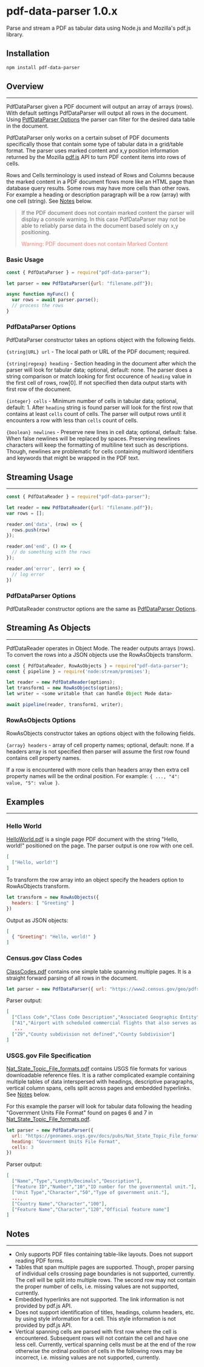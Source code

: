 # pdf-data-parser 1.0.x

Parse and stream a PDF as tabular data using Node.js and Mozilla's pdf.js library.

## Installation

```bash
npm install pdf-data-parser
```

## Overview

---

PdfDataParser given a PDF document will output an array of arrays (rows).  With default settings PdfDataParser will output all rows in the document. Using [PdfDataParser Options](#pdf-data-parser-options) the parser can filter for the desired data table in the document.

PdfDataParser only works on a certain subset of PDF documents specifically those that contain some type of tabular data in a grid/table format. The parser uses marked content and x,y position information returned by the Mozilla [pdf.js](https://github.com/mozilla/pdf.js) API to turn PDF content items into rows of cells.

Rows and Cells terminology is used instead of Rows and Columns because the marked content in a PDF document flows more like an HTML page than database query results. Some rows may have more cells than other rows. For example a heading or description paragraph will be a row (array) with one cell (string).  See [Notes](#notes) below.

> If the PDF document does not contain marked content the parser will display a console warning. In this case PdfDataParser may not be able to reliably parse data in the document based solely on x,y positioning.
>
> <font color="salmon">Warning: PDF document does not contain Marked Content</font>

### Basic Usage

```javascript
const { PdfDataParser } = require("pdf-data-parser"); 

let parser = new PdfDataParser({url: "filename.pdf"});

async function myFunc() {
  var rows = await parser.parse();
  // process the rows
}
```

### PdfDataParser Options

PdfDataParser constructor takes an options object with the following fields.

`{string|URL} url` - The local path or URL of the PDF document; required.

`{string|regexp} heading` - Section heading in the document after which the parser will look for tabular data; optional, default: none. The parser does a string comparison or match looking for first occurence of `heading` value in the first cell of rows, row[0]. If not specified then data output starts with first row of the document.

`{integer} cells` - Minimum number of cells in tabular data; optional, default: 1. After `heading` string is found parser will look for the first row that contains at least `cells` count of cells. The parser will output rows until it encounters a row with less than `cells` count of cells.

`{boolean} newlines` - Preserve new lines in cell data; optional, default: false. When false newlines will be replaced by spaces. Preserving newlines characters will keep the formatting of multiline text such as descriptions. Though, newlines are problematic for cells containing multiword identifiers and keywords that might be wrapped in the PDF text.

## Streaming Usage

---

```javascript
const { PdfDataReader } = require("pdf-data-parser"); 

let reader = new PdfDataReader({url: "filename.pdf"});
var rows = [];

reader.on('data', (row) => {
  rows.push(row)
});

reader.on('end', () => {
  // do something with the rows
});

reader.on('error', (err) => {
  // log error
})
```

### PdfDataParser Options

PdfDataReader constructor options are the same as [PdfDataParser Options](#pdf-data-parser-options).

## Streaming As Objects

---

PdfDataReader operates in Object Mode. The reader outputs arrays (rows). To convert the rows into a JSON objects use the RowAsObjects transform.

```javascript
const { PdfDataReader, RowAsObjects } = require("pdf-data-parser");
const { pipeline } = require('node:stream/promises');

let reader = new PdfDataReader(options);
let transform1 = new RowAsObjects(options);
let writer = <some writable that can handle Object Mode data>

await pipeline(reader, transform1, writer);
```

### RowAsObjects Options

RowAsObjects constructor takes an options object with the following fields.

`{array} headers` - array of cell property names; optional, default: none. If a headers array is not specified then parser will assume the first row found contains cell property names.

If a row is encountered with more cells than headers array then extra cell property names will be the ordinal position. For example: `{ ..., "4": value, "5": value }`.

## Examples

---

### Hello World

[HelloWorld.pdf](./test/data/pdf/helloworld.pdf) is a single page PDF document with the string "Hello, world!" positioned on the page. The parser output is one row with one cell.

```json
[
  ["Hello, world!"]
]
```

To transform the row array into an object specify the headers option to RowAsObjects transform.

```javascript
let transform = new RowAsObjects({ 
  headers: [ "Greeting" ] 
})
```

Output as JSON objects:

```json
[
  { "Greeting": "Hello, world!" }
]
```

### Census.gov Class Codes

[ClassCodes.pdf](./test/data/pdf/ClassCodes.pdf) contains one simple table spanning multiple pages. It is a straight forward parsing of all rows in the document.

```javascript
let parser = new PdfDataParser({ url: "https://www2.census.gov/geo/pdfs/reference/ClassCodes.pdf" })
```

Parser output:

```json
[
  ["Class Code","Class Code Description","Associated Geographic Entity"],
  ["A1","Airport with scheduled commercial flights that also serves as a military installation","Locality Point, Military Installation"],
   ...
  ["Z9","County subdivision not defined","County Subdivision"]
]
```

### USGS.gov File Specification

[Nat_State_Topic_File_formats.pdf](./test/data/pdf/Nat_State_Topic_File_formats.pdf) contains USGS file formats for various downloadable reference files.  It is a rather complicated example containing multiple tables of data interspersed with headings, descriptive paragraphs, vertical column spans, cells split across pages and embedded hyperlinks.  See [Notes](#notes) below.

For this example the parser will look for tabular data following the heading "Government Units File Format" found on pages 6 and 7 in [Nat_State_Topic_File_formats.pdf](./test/data/pdf/Nat_State_Topic_File_formats.pdf).

```javascript
let parser = new PdfDataParser({  
  url: "https://geonames.usgs.gov/docs/pubs/Nat_State_Topic_File_formats.pdf",  
  heading: "Government Units File Format",  
  cells: 3  
})
```

Parser output:

```json
[
  ["Name","Type","Length/Decimals","Description"],
  ["Feature ID","Number","10","ID number for the governmental unit."],
  ["Unit Type","Character","50","Type of government unit."],
  ...,
  ["Country Name","Character","100"],
  ["Feature Name","Character","120","Official feature name"]
]
```

## Notes

---

* Only supports PDF files containing table-like layouts. Does not support reading PDF forms.
* Tables that span multiple pages are supported. Though, proper parsing of individual cells crossing page boundaries is not supported, currently. The cell will be split into multiple rows. The second row may not contain the proper number of cells, i.e. missing values are not supported, currently.
* Embedded hyperlinks are not supported. The link information is not provided by pdf.js API.
* Does not support identification of titles, headings, column headers, etc. by using style information for a cell. This style information is not provided by pdf.js API.
* Vertical spanning cells are parsed with first row where the cell is encountered. Subsequent rows will not contain the cell and have one less cell. Currently, vertical spanning cells must be at the end of the row otherwise the ordinal position of cells in the following rows may be incorrect, i.e. missing values are not supported, currently.
